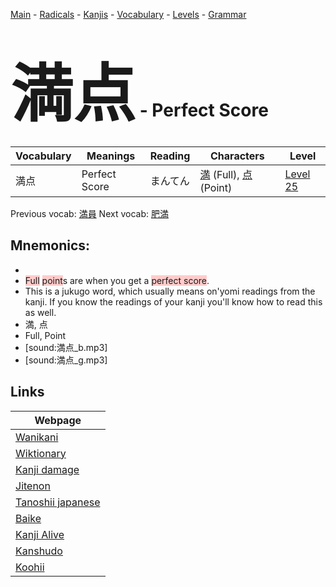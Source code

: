 <style> bigfont {font-size: 100px}</style>
[Main](../README.md) -
[Radicals](../radicals.md) -
[Kanjis](../kanjis.md) -
[Vocabulary](../vocabulary.md) -
[Levels](../levels.md) -
[Grammar](../grammar.md)
# <bigfont> 満点</bigfont> - Perfect Score 

| Vocabulary | Meanings | Reading | Characters | Level |
| --- | --- | --- | --- | --- |
| 満点 | Perfect Score | まんてん |  [満](../kanjis/満.md) (Full), [点](../kanjis/点.md) (Point) | [Level 25](../levels/wk_level25.md) |

Previous vocab: [満員](満員.md) Next vocab: [肥満](肥満.md) 

## Mnemonics:

* 
* <span style="background-color:#ffcccb"> Full</span> <span style="background-color:#ffcccb"> point</span>s are when you get a <span style="background-color:#ffcccb"> perfect score</span>.
* This is a jukugo word, which usually means on'yomi readings from the kanji. If you know the readings of your kanji you'll know how to read this as well.
* 満, 点
* Full, Point
* [sound:満点_b.mp3]
* [sound:満点_g.mp3]


## Links 

| Webpage |
| --- |
| [Wanikani          ](https://www.wanikani.com/kanji/満点) |
| [Wiktionary        ](https://en.wiktionary.org/wiki/満点) |
| [Kanji damage      ](http://www.kanjidamage.com/kanji/search?utf8=✓&q=満点) |
| [Jitenon           ](https://jitenon.com/kanji/満点) |
| [Tanoshii japanese ](https://www.tanoshiijapanese.com/dictionary/kanji.cfm?k=満点) |
| [Baike             ](https://baike.baidu.com/item/満点) |
| [Kanji Alive       ](https://app.kanjialive.com/満点) |
| [Kanshudo          ](https://www.kanshudo.com/searchmn?q=満点) |
| [Koohii            ](https://kanji.koohii.com/study/kanji/満点) |
